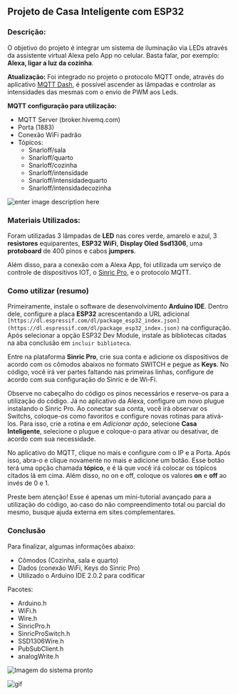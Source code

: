 

## Projeto de Casa Inteligente com ESP32
### Descrição:

O objetivo do projeto é integrar um sistema de iluminação via LEDs através da assistente virtual Alexa pelo App no celular. Basta falar, por exemplo: **Alexa, ligar a luz da cozinha**.

**Atualização:** Foi integrado no projeto o protocolo MQTT onde, através do aplicativo [MQTT Dash](https://play.google.com/store/apps/details?id=net.routix.mqttdash&hl=pt_BR&gl=US), é possível ascender as lâmpadas e controlar as intensidades das mesmas com o envio de PWM aos Leds.

**MQTT configuração para utilização:**

 - MQTT Server (broker.hivemq.com)
 - Porta (1883)
 - Conexão WiFi padrão
 - Tópicos: 
	 - Snarloff/sala
	 - Snarloff/quarto
	 - Snarloff/cozinha
	 - Snarloff/intensidade
	 - Snarloff/intensidadequarto
	 - Snarloff/intensidadecozinha
	
![enter image description here](https://i.imgur.com/h6o0XE3.jpg)

### Materiais Utilizados:

Foram utilizadas 3 lâmpadas de **LED** nas cores verde, amarelo e azul, 3 **resistores** equiparentes, **ESP32 WiFi**, **Display Oled Ssd1306**, uma **protoboard** de 400 pinos e cabos **jumpers**.

Além disso, para a conexão com a Alexa App, foi utilizada um serviço de controle de dispositivos IOT, o [Sinric Pro](https://sinric.pro/pt-index.html), e o protocolo MQTT.

### Como utilizar (resumo)

Primeiramente, instale o software de desenvolvimento **Arduino IDE**. Dentro dele, configure a placa **ESP32** acrescentando a URL adicional `[https://dl.espressif.com/dl/package_esp32_index.json](https://dl.espressif.com/dl/package_esp32_index.json)` na configuração. Após selecionar a opção ESP32 Dev Module, instale as bibliotecas citadas na aba conclusão em `incluir biblioteca`.

Entre na plataforma **Sinric Pro**, crie sua conta e  adicione os dispositivos de acordo com os cômodos abaixos no formato SWITCH e pegue as **Keys**. No código, você irá ver partes faltando nas primeiras linhas, configure de acordo com sua configuração do Sinric e de Wi-Fi.

Observe no cabeçalho do código os pinos necessários e reserve-os para a utilização do código.
Já no aplicativo da Alexa, configure um novo plugue instalando o Sinric Pro. Ao conectar sua conta, você irá observar os Switchs, coloque-os como favoritos e configure novas rotinas para ativá-los. Para isso, crie a rotina e em *Adicionar ação*, selecione **Casa Inteligente**, selecione o plugue e coloque-o para ativar ou desativar, de acordo com sua necessidade.

No aplicativo do MQTT, clique no mais e configure com o IP e a Porta. Após isso, abra-o e clique novamente no mais e adicione um botão. Esse botão terá uma opção chamada **tópico**, e é lá que você irá colocar os tópicos citados lá em cima. Além disso, no on e off, coloque os valores **on** e **off** ao invés de 0 e 1.

Preste bem atenção! Esse é apenas um mini-tutorial avançado para a utilização do código, ao caso do não compreendimento total ou parcial do mesmo, busque ajuda externa em sites complementares.

### Conclusão

Para finalizar, algumas informações abaixo:

 - Cômodos (Cozinha, sala e quarto)
 - Dados (conexão WiFi, Keys do Sinric Pro)
 - Utilizado o Arduino IDE 2.0.2 para codificar
 
 Pacotes:
 - Arduino.h
 - WiFi.h
 - Wire.h
 - SinricPro.h
 - SinricProSwitch.h
 - SSD1306Wire.h
 - PubSubClient.h
 - analogWrite.h
 

![Imagem do sistema pronto](https://i.imgur.com/dBPvS1R.jpg)

![gif](https://media.giphy.com/media/sOpYs0fNMMMSlWarwM/giphy-downsized-large.gif)
